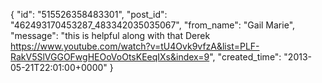  {
   "id": "515526358483301",
   "post_id": "462493170453287_483342035035067",
   "from_name": "Gail Marie",
   "message": "this is helpful along with that Derek https://www.youtube.com/watch?v=tU4Ovk9vfzA&list=PLF-RakV5SlVGGOFwgHEOoVoOtsKEeqIXs&index=9",
   "created_time": "2013-05-21T22:01:00+0000"
 }
